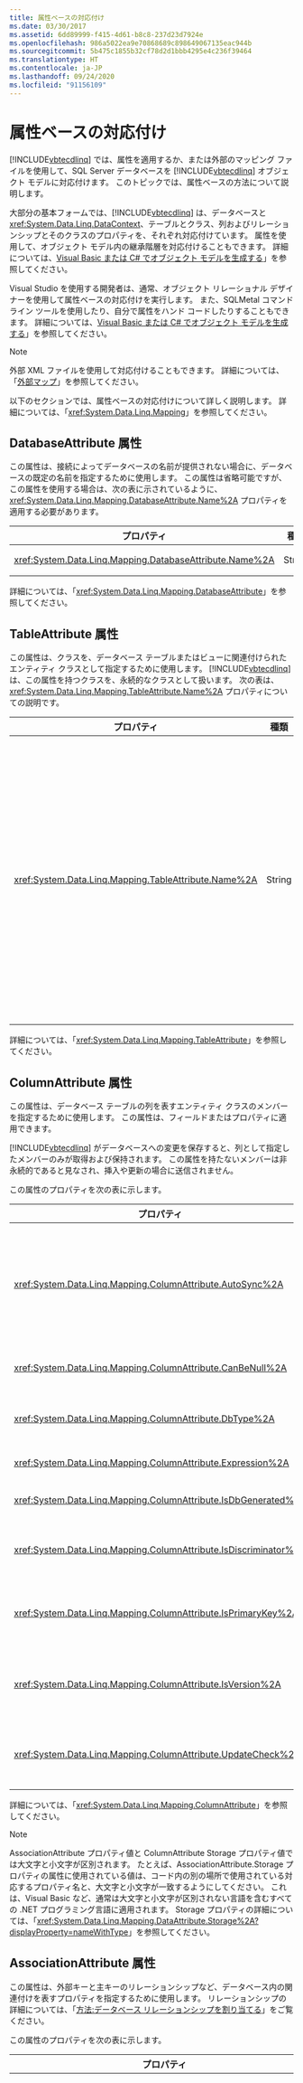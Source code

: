 ```yaml
---
title: 属性ベースの対応付け
ms.date: 03/30/2017
ms.assetid: 6dd89999-f415-4d61-b8c8-237d23d7924e
ms.openlocfilehash: 986a5022ea9e70868689c898649067135eac944b
ms.sourcegitcommit: 5b475c1855b32cf78d2d1bbb4295e4c236f39464
ms.translationtype: HT
ms.contentlocale: ja-JP
ms.lasthandoff: 09/24/2020
ms.locfileid: "91156109"
---
```

# <a name="attribute-based-mapping"></a>属性ベースの対応付け

[!INCLUDE[vbtecdlinq](../../../../../../includes/vbtecdlinq-md.md)] では、属性を適用するか、または外部のマッピング ファイルを使用して、SQL Server データベースを [!INCLUDE[vbtecdlinq](../../../../../../includes/vbtecdlinq-md.md)] オブジェクト モデルに対応付けます。 このトピックでは、属性ベースの方法について説明します。  
  
 大部分の基本フォームでは、[!INCLUDE[vbtecdlinq](../../../../../../includes/vbtecdlinq-md.md)] は、データベースと <xref:System.Data.Linq.DataContext>、テーブルとクラス、列およびリレーションシップとそのクラスのプロパティを、それぞれ対応付けています。 属性を使用して、オブジェクト モデル内の継承階層を対応付けることもできます。 詳細については、[Visual Basic または C# でオブジェクト モデルを生成する](how-to-generate-the-object-model-in-visual-basic-or-csharp.md)」を参照してください。  
  
 Visual Studio を使用する開発者は、通常、オブジェクト リレーショナル デザイナーを使用して属性ベースの対応付けを実行します。 また、SQLMetal コマンド ライン ツールを使用したり、自分で属性をハンド コードしたりすることもできます。 詳細については、[Visual Basic または C# でオブジェクト モデルを生成する](how-to-generate-the-object-model-in-visual-basic-or-csharp.md)」を参照してください。  
  
> [!NOTE]
> 外部 XML ファイルを使用して対応付けることもできます。 詳細については、「[外部マップ](external-mapping.md)」を参照してください。  
  
 以下のセクションでは、属性ベースの対応付けについて詳しく説明します。 詳細については、「<xref:System.Data.Linq.Mapping>」を参照してください。  
  
## <a name="databaseattribute-attribute"></a>DatabaseAttribute 属性  

 この属性は、接続によってデータベースの名前が提供されない場合に、データベースの既定の名前を指定するために使用します。 この属性は省略可能ですが、この属性を使用する場合は、次の表に示されているように、<xref:System.Data.Linq.Mapping.DatabaseAttribute.Name%2A> プロパティを適用する必要があります。  
  
|プロパティ|種類|Default|説明|  
|--------------|----------|-------------|-----------------|  
|<xref:System.Data.Linq.Mapping.DatabaseAttribute.Name%2A>|String|「<xref:System.Data.Linq.Mapping.DatabaseAttribute.Name%2A>」を参照してください。|<xref:System.Data.Linq.Mapping.DatabaseAttribute.Name%2A> プロパティを使用して、データベースの名前を指定します。|  
  
 詳細については、「<xref:System.Data.Linq.Mapping.DatabaseAttribute>」を参照してください。  
  
## <a name="tableattribute-attribute"></a>TableAttribute 属性  

 この属性は、クラスを、データベース テーブルまたはビューに関連付けられたエンティティ クラスとして指定するために使用します。 [!INCLUDE[vbtecdlinq](../../../../../../includes/vbtecdlinq-md.md)] は、この属性を持つクラスを、永続的なクラスとして扱います。 次の表は、<xref:System.Data.Linq.Mapping.TableAttribute.Name%2A> プロパティについての説明です。  
  
|プロパティ|種類|Default|説明|  
|--------------|----------|-------------|-----------------|  
|<xref:System.Data.Linq.Mapping.TableAttribute.Name%2A>|String|クラス名と同じ文字列|クラスを、データベース テーブルに関連付けられたエンティティ クラスとして指定します。|  
  
 詳細については、「<xref:System.Data.Linq.Mapping.TableAttribute>」を参照してください。  
  
## <a name="columnattribute-attribute"></a>ColumnAttribute 属性  

 この属性は、データベース テーブルの列を表すエンティティ クラスのメンバーを指定するために使用します。 この属性は、フィールドまたはプロパティに適用できます。  
  
 [!INCLUDE[vbtecdlinq](../../../../../../includes/vbtecdlinq-md.md)] がデータベースへの変更を保存すると、列として指定したメンバーのみが取得および保持されます。 この属性を持たないメンバーは非永続的であると見なされ、挿入や更新の場合に送信されません。  
  
 この属性のプロパティを次の表に示します。  
  
|プロパティ|種類|Default|説明|  
|--------------|----------|-------------|-----------------|  
|<xref:System.Data.Linq.Mapping.ColumnAttribute.AutoSync%2A>|AutoSync|Never|共通言語ランタイム (CLR) に対して、挿入または更新操作の後に値を取得することを指示します。<br /><br /> オプション:Always、Never、OnUpdate、OnInsert。|  
|<xref:System.Data.Linq.Mapping.ColumnAttribute.CanBeNull%2A>|ブール型|`true`|列に null 値を含めることができることを示します。|  
|<xref:System.Data.Linq.Mapping.ColumnAttribute.DbType%2A>|String|推論によるデータベース列型|データベースの型と修飾子を使用して、データベース列の型を指定します。|  
|<xref:System.Data.Linq.Mapping.ColumnAttribute.Expression%2A>|String|Empty|データベースの計算列を定義します。|  
|<xref:System.Data.Linq.Mapping.ColumnAttribute.IsDbGenerated%2A>|ブール型|`false`|データベースが自動生成する値が、列に含まれることを示します。|  
|<xref:System.Data.Linq.Mapping.ColumnAttribute.IsDiscriminator%2A>|ブール型|`false`|[!INCLUDE[vbtecdlinq](../../../../../../includes/vbtecdlinq-md.md)] 継承階層の識別子の値が列に含まれることを示します。|  
|<xref:System.Data.Linq.Mapping.ColumnAttribute.IsPrimaryKey%2A>|ブール型|`false`|このクラス メンバーが、テーブルの主キーの列、または主キーの一部である列を表すことを指定します。|  
|<xref:System.Data.Linq.Mapping.ColumnAttribute.IsVersion%2A>|ブール型|`false`|メンバーの列の型を、データベースのタイムスタンプまたはバージョン番号として指定します。|  
|<xref:System.Data.Linq.Mapping.ColumnAttribute.UpdateCheck%2A>|UpdateCheck|`Always` (メンバーの <xref:System.Data.Linq.Mapping.ColumnAttribute.IsVersion%2A> が `true` の場合は除く)|[!INCLUDE[vbtecdlinq](../../../../../../includes/vbtecdlinq-md.md)] がオプティミスティック コンカレンシーの競合を検出する方法を指定します。|  
  
 詳細については、「<xref:System.Data.Linq.Mapping.ColumnAttribute>」を参照してください。  
  
> [!NOTE]
> AssociationAttribute プロパティ値と ColumnAttribute Storage プロパティ値では大文字と小文字が区別されます。 たとえば、AssociationAttribute.Storage  プロパティの属性に使用されている値は、コード内の別の場所で使用されている対応するプロパティ名と、大文字と小文字が一致するようにしてください。 これは、Visual Basic など、通常は大文字と小文字が区別されない言語を含むすべての .NET プログラミング言語に適用されます。 Storage プロパティの詳細については、「<xref:System.Data.Linq.Mapping.DataAttribute.Storage%2A?displayProperty=nameWithType>」を参照してください。  
  
## <a name="associationattribute-attribute"></a>AssociationAttribute 属性  

 この属性は、外部キーと主キーのリレーションシップなど、データベース内の関連付けを表すプロパティを指定するために使用します。 リレーションシップの詳細については、「[方法:データベース リレーションシップを割り当てる](how-to-map-database-relationships.md)」をご覧ください。  
  
 この属性のプロパティを次の表に示します。  
  
|プロパティ|種類|Default|説明|  
|--------------|----------|-------------|-----------------|  
|<xref:System.Data.Linq.Mapping.AssociationAttribute.DeleteOnNull%2A>|ブール型|`false`|外部キー メンバーがすべて null 非許容の関連付けの場合、関連付けが null に設定されるとオブジェクトを削除します。|  
|<xref:System.Data.Linq.Mapping.AssociationAttribute.DeleteRule%2A>|String|None|関連付けに削除の動作を追加します。|  
|<xref:System.Data.Linq.Mapping.AssociationAttribute.IsForeignKey%2A>|ブール型|`false`|true の場合、データベースのリレーションシップを表す関連付けの中で、メンバーを外部キーとして指定します。|  
|<xref:System.Data.Linq.Mapping.AssociationAttribute.IsUnique%2A>|ブール型|`false`|true の場合、外部キーの一意性の制約を示します。|  
|<xref:System.Data.Linq.Mapping.AssociationAttribute.OtherKey%2A>|String|関連クラスの ID|ターゲット エンティティ クラスの 1 つ以上のメンバーを、関連付けの他方の側のキー値として指定します。|  
|<xref:System.Data.Linq.Mapping.AssociationAttribute.ThisKey%2A>|String|包含クラスの ID|関連付けのこちら側のキー値を表す、このエンティティ クラスのメンバーを指定します。|  
  
 詳細については、「<xref:System.Data.Linq.Mapping.AssociationAttribute>」を参照してください。  
  
> [!NOTE]
> AssociationAttribute プロパティ値と ColumnAttribute Storage プロパティ値では大文字と小文字が区別されます。 たとえば、AssociationAttribute.Storage  プロパティの属性に使用されている値は、コード内の別の場所で使用されている対応するプロパティ名と、大文字と小文字が一致するようにしてください。 これは、Visual Basic など、通常は大文字と小文字が区別されない言語を含むすべての .NET プログラミング言語に適用されます。 Storage プロパティの詳細については、「<xref:System.Data.Linq.Mapping.DataAttribute.Storage%2A?displayProperty=nameWithType>」を参照してください。  
  
## <a name="inheritancemappingattribute-attribute"></a>InheritanceMappingAttribute 属性  

 この属性は、継承階層を対応付けるために使用します。  
  
 この属性のプロパティを次の表に示します。  
  
|プロパティ|種類|Default|説明|  
|--------------|----------|-------------|-----------------|  
|<xref:System.Data.Linq.Mapping.InheritanceMappingAttribute.Code%2A>|String|なし。 値を指定する必要があります。|識別子のコード値を指定します。|  
|<xref:System.Data.Linq.Mapping.InheritanceMappingAttribute.IsDefault%2A>|ブール型|`false`|true の場合、ストア内の識別子の値が、指定された値に一致しないときは、この型のオブジェクトをインスタンス化します。|  
|<xref:System.Data.Linq.Mapping.InheritanceMappingAttribute.Type%2A>|種類|なし。 値を指定する必要があります。|階層内のクラスの型を指定します。|  
  
 詳細については、「<xref:System.Data.Linq.Mapping.InheritanceMappingAttribute>」を参照してください。  
  
## <a name="functionattribute-attribute"></a>FunctionAttribute 属性  

 この属性は、データベース内のストアド プロシージャまたはユーザー定義関数として表すメソッドを指定するために使用します。  
  
 この属性のプロパティを次の表に示します。  
  
|プロパティ|種類|Default|説明|  
|--------------|----------|-------------|-----------------|  
|<xref:System.Data.Linq.Mapping.FunctionAttribute.IsComposable%2A>|ブール型|`false`|false の場合、ストアド プロシージャへの対応付けを表します。 true の場合、ユーザー定義関数への対応付けを表します。|  
|<xref:System.Data.Linq.Mapping.FunctionAttribute.Name%2A>|String|データベース内の名前と同じ文字列|ストアド プロシージャまたはユーザー定義関数の名前を指定します。|  
  
 詳細については、「<xref:System.Data.Linq.Mapping.FunctionAttribute>」を参照してください。  
  
## <a name="parameterattribute-attribute"></a>ParameterAttribute 属性  

 この属性は、ストアド プロシージャ メソッドの入力パラメーターを対応付けるために使用します。  
  
 この属性のプロパティを次の表に示します。  
  
|プロパティ|種類|Default|説明|  
|--------------|----------|-------------|-----------------|  
|<xref:System.Data.Linq.Mapping.ParameterAttribute.DbType%2A>|String|None|データベースの型を指定します。|  
|<xref:System.Data.Linq.Mapping.ParameterAttribute.Name%2A>|String|データベース内のパラメーター名と同じ文字列|パラメーターの名前を指定します。|  
  
 詳細については、「<xref:System.Data.Linq.Mapping.ParameterAttribute>」を参照してください。  
  
## <a name="resulttypeattribute-attribute"></a>ResultTypeAttribute 属性  

 この属性は、結果の型を指定するために使用します。  
  
 この属性のプロパティを次の表に示します。  
  
|プロパティ|種類|Default|説明|  
|--------------|----------|-------------|-----------------|  
|<xref:System.Data.Linq.Mapping.ResultTypeAttribute.Type%2A>|種類|(なし)|<xref:System.Data.Linq.IMultipleResults> を返すストアド プロシージャに対応付けられているメソッドで使用します。 ストアド プロシージャの有効な型マッピングまたは期待される型マッピングを宣言します。|  
  
 詳細については、「<xref:System.Data.Linq.Mapping.ResultTypeAttribute>」を参照してください。  
  
## <a name="dataattribute-attribute"></a>DataAttribute 属性  

 この属性は、名前およびプライベート ストレージ フィールドを指定するために使用します。  
  
 この属性のプロパティを次の表に示します。  
  
|プロパティ|種類|Default|説明|  
|--------------|----------|-------------|-----------------|  
|<xref:System.Data.Linq.Mapping.DataAttribute.Name%2A>|String|データベース内の名前と同じ|テーブル、列などの名前を指定します。|  
|<xref:System.Data.Linq.Mapping.DataAttribute.Storage%2A>|String|パブリック アクセサー|基になるストレージ フィールドの名前を指定します。|  
  
 詳細については、「<xref:System.Data.Linq.Mapping.DataAttribute>」を参照してください。  
  
## <a name="see-also"></a>関連項目

- [参照](reference.md)

